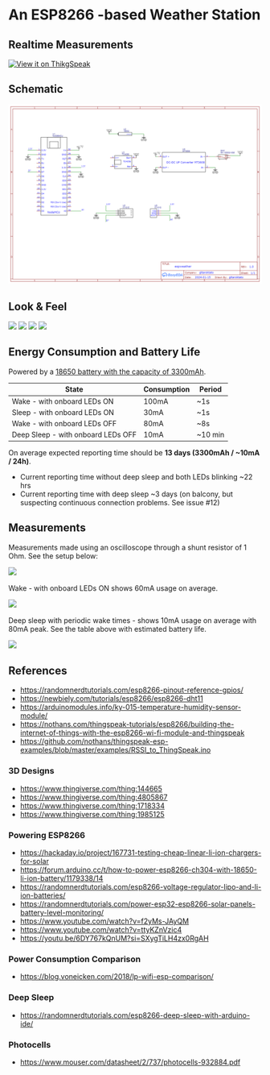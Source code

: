 # An ESP8266 -based Weather Station

## Realtime Measurements
[![View it on ThikgSpeak](https://github.com/gitaroktato/espweather/assets/1140629/1ec4722a-0eb8-45fa-9a29-158e1f37708d)](https://thingspeak.com/channels/2390966)

## Schematic
![schematic](img/Schematic_espweather_2024-01-21.png)

## Look & Feel
<img src="img/1705861432740.jpg" width=300>
<img src="img/1705861432754.jpg" width=300>
<img src="img/1704799735185.jpg" width=300>
<img src="img/1704799735196.jpg" width=300>

## Energy Consumption and Battery Life
Powered by a [18650 battery with the capacity of 3300mAh](https://www.hestore.hu/prod_10039174.html?lang=en).

| State | Consumption | Period |
| -- | -- | -- |
| Wake - with onboard LEDs ON | 100mA | ~1s |
| Sleep - with onboard LEDs ON | 30mA | ~1s |
| Wake - with onboard LEDs OFF | 80mA | ~8s |
| Deep Sleep - with onboard LEDs OFF | 10mA | ~10 min |

On average expected reporting time should be **13 days (3300mAh / ~10mA / 24h)**.

- Current reporting time without deep sleep and both LEDs blinking ~22 hrs
- Current reporting time with deep sleep ~3 days (on balcony, but suspecting continuous connection problems. See issue #12)


## Measurements
Measurements made using an oscilloscope through a shunt resistor of 1 Ohm. See the setup below:

<img src="img/deep_sleep/measuring_power_usage.jpg" width=300>

Wake - with onboard LEDs ON shows 60mA usage on average.

<img src="img/deep_sleep/wake_led_on.jpg" width=300>

Deep sleep with periodic wake times - shows 10mA usage on average with 80mA peak. See the table above with estimated battery life.

<img src="img/deep_sleep/deep_sleep_and_wake.jpg" width=300>

## References

- https://randomnerdtutorials.com/esp8266-pinout-reference-gpios/
- https://newbiely.com/tutorials/esp8266/esp8266-dht11
- https://arduinomodules.info/ky-015-temperature-humidity-sensor-module/
- https://nothans.com/thingspeak-tutorials/esp8266/building-the-internet-of-things-with-the-esp8266-wi-fi-module-and-thingspeak
- https://github.com/nothans/thingspeak-esp-examples/blob/master/examples/RSSI_to_ThingSpeak.ino

### 3D Designs
- https://www.thingiverse.com/thing:144665
- https://www.thingiverse.com/thing:4805867
- https://www.thingiverse.com/thing:1718334
- https://www.thingiverse.com/thing:1985125

### Powering ESP8266
- https://hackaday.io/project/167731-testing-cheap-linear-li-ion-chargers-for-solar
- https://forum.arduino.cc/t/how-to-power-esp8266-ch304-with-18650-li-ion-battery/1179338/14
- https://randomnerdtutorials.com/esp8266-voltage-regulator-lipo-and-li-ion-batteries/
- https://randomnerdtutorials.com/power-esp32-esp8266-solar-panels-battery-level-monitoring/
- https://www.youtube.com/watch?v=f2yMs-JAyQM
- https://www.youtube.com/watch?v=ttyKZnVzic4
- https://youtu.be/6DY767kQnUM?si=SXygTiLH4zx0RgAH

### Power Consumption Comparison
- https://blog.voneicken.com/2018/lp-wifi-esp-comparison/

### Deep Sleep
- https://randomnerdtutorials.com/esp8266-deep-sleep-with-arduino-ide/

### Photocells
- https://www.mouser.com/datasheet/2/737/photocells-932884.pdf
